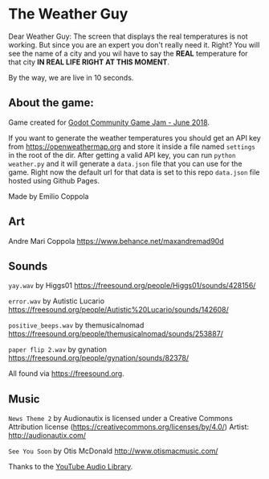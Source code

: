 # The Weather Guy

Dear Weather Guy:
The screen that displays the real temperatures is not working. But since you are an expert you don't really need it. Right?
You will see the name of a city and you wil have to say the **REAL** temperature for that city **IN REAL LIFE RIGHT AT THIS MOMENT**.

By the way, we are live in 10 seconds.

## About the game:

Game created for [Godot Community Game Jam - June 2018](https://itch.io/jam/godotjam062018). 

If you want to generate the weather temperatures you should get an API key from https://openweathermap.org and store it inside a file named `settings` in the root of the dir. After getting a valid API key, you can run `python weather.py` and it will generate a `data.json` file that you can use for the game. Right now the default url for that data is set to this repo `data.json` file hosted using Github Pages.

Made by Emilio Coppola

## Art
Andre Mari Coppola https://www.behance.net/maxandremad90d

## Sounds

`yay.wav` by Higgs01 https://freesound.org/people/Higgs01/sounds/428156/

`error.wav` by Autistic Lucario https://freesound.org/people/Autistic%20Lucario/sounds/142608/

`positive_beeps.wav` by themusicalnomad https://freesound.org/people/themusicalnomad/sounds/253887/

`paper flip 2.wav` by gynation https://freesound.org/people/gynation/sounds/82378/

All found via https://freesound.org.

## Music

`News Theme 2` by Audionautix is licensed under a Creative Commons Attribution license (https://creativecommons.org/licenses/by/4.0/)
Artist: http://audionautix.com/

`See You Soon` by Otis McDonald http://www.otismacmusic.com/

Thanks to the [YouTube Audio Library](https://www.youtube.com/audiolibrary/music).